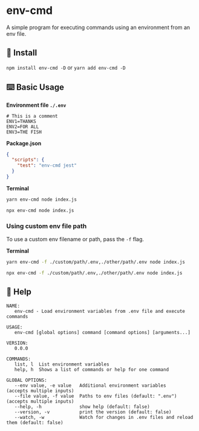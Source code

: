 # env-cmd

A simple program for executing commands using an environment from an env file.

## 💾 Install

`npm install env-cmd -D` or `yarn add env-cmd -D`

## ⌨️ Basic Usage

**Environment file `./.env`**

```text
# This is a comment
ENV1=THANKS
ENV2=FOR ALL
ENV3=THE FISH
```

**Package.json**

```json
{
  "scripts": {
    "test": "env-cmd jest"
  }
}
```

**Terminal**

```sh
yarn env-cmd node index.js
```

```sh
npx env-cmd node index.js
```

### Using custom env file path

To use a custom env filename or path, pass the `-f` flag.

**Terminal**

```sh
yarn env-cmd -f ./custom/path/.env,./other/path/.env node index.js
```

```sh
npx env-cmd -f ./custom/path/.env,./other/path/.env node index.js
```

## 📜 Help

```text
NAME:
   env-cmd - Load environment variables from .env file and execute commands

USAGE:
   env-cmd [global options] command [command options] [arguments...]

VERSION:
   0.0.0

COMMANDS:
   list, l  List environment variables
   help, h  Shows a list of commands or help for one command

GLOBAL OPTIONS:
   --env value, -e value   Additional environment variables      (accepts multiple inputs)
   --file value, -f value  Paths to env files (default: ".env")  (accepts multiple inputs)
   --help, -h              show help (default: false)
   --version, -v           print the version (default: false)
   --watch, -w             Watch for changes in .env files and reload them (default: false)
```
